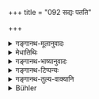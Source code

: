+++
title = "092 सद्यः पतति"

+++

<details><summary>गङ्गानथ-मूलानुवादः</summary>

By selling meat, lac and salt, the Brāhmaṇa becomes an outcast at once; and by selling milk the Brāhmaṇa becomes a Śūdra in three days.—(92)
</details>

<details><summary>मेधातिथिः</summary>

उक्तार्थः ॥ १०.९२ ॥
</details>

<details><summary>गङ्गानथ-भाष्यानुवादः</summary>

The meaning of this has been already explained.—(92)
</details>

<details><summary>गङ्गानथ-टिप्पन्यः</summary>

This verse is quoted in *Mitākṣarā* (3.40);—in *Parāśaramādhava* (Ācāra p. 422);—in *Aparārka* (p. 934), where it is pointed out that this refers to a Brāhmaṇa who has not performed the requisite expiatory rites;—again on p. 1046;—in *Smṛtitattva* (p. 353)—in *Madanapārijāta* (p. 232);—in *Saṃskāramayūkha* (p. 124);—in *Nṛsiṃhaprasāda* (Āhnika 36b) and in *Prāyaścittaviveka* (p. 427), which says that only strong deprecation is what is meant
</details>

<details><summary>गङ्गानथ-तुल्य-वाक्यानि</summary>

**(verses 10.85-93)  
**

See Comparative notes for [Verse 10.85].
</details>

<details><summary>Bühler</summary>

092	By (selling) flesh, salt, and lac a Brahmana at once becomes an outcast; by selling milk he becomes (equal to) a Sudra in three days.
</details>
